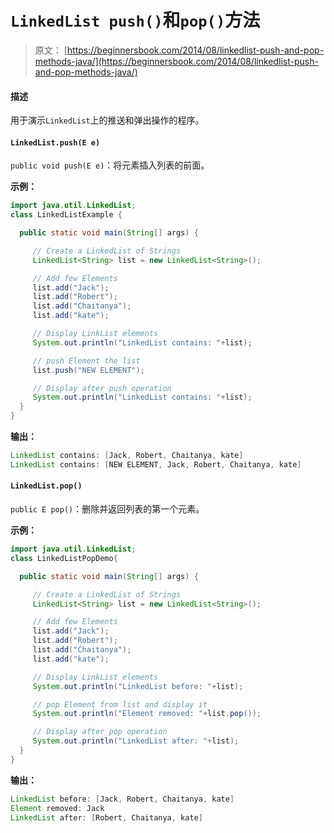 # `LinkedList push()`和`pop()`方法

> 原文： [https://beginnersbook.com/2014/08/linkedlist-push-and-pop-methods-java/](https://beginnersbook.com/2014/08/linkedlist-push-and-pop-methods-java/)

#### 描述

用于演示`LinkedList`上的推送和弹出操作的程序。

#### `LinkedList.push(E e)`

`public void push(E e)`：将元素插入列表的前面。

**示例：**

```java
import java.util.LinkedList;
class LinkedListExample {

  public static void main(String[] args) {

     // Create a LinkedList of Strings
     LinkedList<String> list = new LinkedList<String>();

     // Add few Elements
     list.add("Jack");
     list.add("Robert");
     list.add("Chaitanya");
     list.add("kate");

     // Display LinkList elements
     System.out.println("LinkedList contains: "+list);

     // push Element the list
     list.push("NEW ELEMENT");

     // Display after push operation
     System.out.println("LinkedList contains: "+list);
  }
}
```

**输出：**

```java
LinkedList contains: [Jack, Robert, Chaitanya, kate]
LinkedList contains: [NEW ELEMENT, Jack, Robert, Chaitanya, kate]
```

#### `LinkedList.pop()`

`public E pop()`：删除并返回列表的第一个元素。

**示例：**

```java
import java.util.LinkedList;
class LinkedListPopDemo{

  public static void main(String[] args) {

     // Create a LinkedList of Strings
     LinkedList<String> list = new LinkedList<String>();

     // Add few Elements
     list.add("Jack");
     list.add("Robert");
     list.add("Chaitanya");
     list.add("kate");

     // Display LinkList elements
     System.out.println("LinkedList before: "+list);

     // pop Element from list and display it
     System.out.println("Element removed: "+list.pop());

     // Display after pop operation
     System.out.println("LinkedList after: "+list);
  }
}
```

**输出：**

```java
LinkedList before: [Jack, Robert, Chaitanya, kate]
Element removed: Jack
LinkedList after: [Robert, Chaitanya, kate]
```